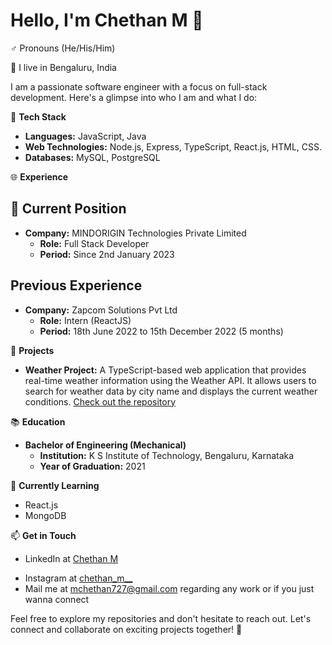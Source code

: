 # Hello, I'm Chethan M 👋

 ♂️ Pronouns (He/His/Him)
 
📍 I live in Bengaluru, India

I am a passionate software engineer with a focus on full-stack development. Here's a glimpse into who I am and what I do:


🔧 **Tech Stack**
- **Languages:** JavaScript, Java 
- **Web Technologies:** Node.js, Express, TypeScript, React.js, HTML, CSS.
- **Databases:** MySQL, PostgreSQL

🌐 **Experience**
<!--- **Internship at Zapcome Private Limited (5 months):** 
  [Brief description of your responsibilities and achievements during the internship]-->
  
## 💼 Current Position

- **Company:** MINDORIGIN Technologies Private Limited
  - **Role:** Full Stack Developer
  - **Period:** Since 2nd January 2023

## Previous Experience

- **Company:** Zapcom Solutions Pvt Ltd
  - **Role:** Intern (ReactJS)
  - **Period:** 18th June 2022 to 15th December 2022 (5 months)

🚀 **Projects**
- **Weather Project:** A TypeScript-based web application that provides real-time weather information using the Weather API. It allows users to search for weather data by city name and displays the current weather conditions. [Check out the repository](https://github.com/your-username/weather-project)


📚 **Education**

- **Bachelor of Engineering (Mechanical)**  
  - **Institution:** K S Institute of Technology, Bengaluru, Karnataka  
  - **Year of Graduation:** 2021  

<!--- **Diploma in Mechanical Engineering**  
  - **Institution:** S.T.J Polytechnic, Harapanahalli, Karnataka  

- **School (3rd to 10th grade)**  
  - **Institution:** J M Imam Memorial School, Jagalur, Karnataka  -->

🌱 **Currently Learning**
- React.js 
- MongoDB

📫 **Get in Touch**
- LinkedIn at [Chethan M](https://www.linkedin.com/in/chethan-m-92654b206)
<!--- Portfolio/Website at  -->
- Instagram at [chethan_m__](https://www.instagram.com/chethan_m__/?next=%2F)
- Mail me at mchethan727@gmail.com regarding any work or if you just wanna connect

Feel free to explore my repositories and don't hesitate to reach out. Let's connect and collaborate on exciting projects together! 🚀
